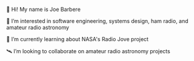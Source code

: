👋 Hi! My name is Joe Barbere

:rainbow: I’m interested in software engineering, systems design, ham radio, and amateur radio astronomy

🌱 I’m currently learning about NASA's Radio Jove project

:artificial_satellite: I’m looking to collaborate on amateur radio astronomy projects
